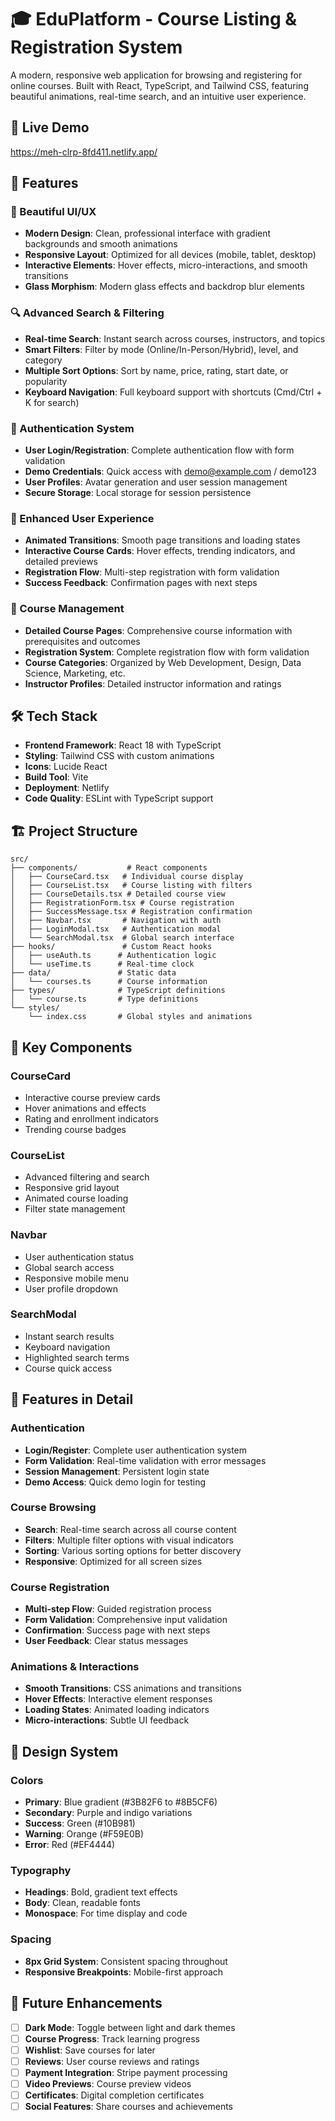 # 🎓 EduPlatform - Course Listing & Registration System

A modern, responsive web application for browsing and registering for online courses. Built with React, TypeScript, and Tailwind CSS, featuring beautiful animations, real-time search, and an intuitive user experience.

## 🚀 Live Demo
https://meh-clrp-8fd411.netlify.app/

## 🌟 Features

### 🎨 Beautiful UI/UX
- **Modern Design**: Clean, professional interface with gradient backgrounds and smooth animations
- **Responsive Layout**: Optimized for all devices (mobile, tablet, desktop)
- **Interactive Elements**: Hover effects, micro-interactions, and smooth transitions
- **Glass Morphism**: Modern glass effects and backdrop blur elements

### 🔍 Advanced Search & Filtering
- **Real-time Search**: Instant search across courses, instructors, and topics
- **Smart Filters**: Filter by mode (Online/In-Person/Hybrid), level, and category
- **Multiple Sort Options**: Sort by name, price, rating, start date, or popularity
- **Keyboard Navigation**: Full keyboard support with shortcuts (Cmd/Ctrl + K for search)

### 🔐 Authentication System
- **User Login/Registration**: Complete authentication flow with form validation
- **Demo Credentials**: Quick access with demo@example.com / demo123
- **User Profiles**: Avatar generation and user session management
- **Secure Storage**: Local storage for session persistence

### 📱 Enhanced User Experience
- **Animated Transitions**: Smooth page transitions and loading states
- **Interactive Course Cards**: Hover effects, trending indicators, and detailed previews
- **Registration Flow**: Multi-step registration with form validation
- **Success Feedback**: Confirmation pages with next steps

### 🎯 Course Management
- **Detailed Course Pages**: Comprehensive course information with prerequisites and outcomes
- **Registration System**: Complete registration flow with form validation
- **Course Categories**: Organized by Web Development, Design, Data Science, Marketing, etc.
- **Instructor Profiles**: Detailed instructor information and ratings

## 🛠️ Tech Stack

- **Frontend Framework**: React 18 with TypeScript
- **Styling**: Tailwind CSS with custom animations
- **Icons**: Lucide React
- **Build Tool**: Vite
- **Deployment**: Netlify
- **Code Quality**: ESLint with TypeScript support

## 🏗️ Project Structure

```
src/
├── components/           # React components
│   ├── CourseCard.tsx   # Individual course display
│   ├── CourseList.tsx   # Course listing with filters
│   ├── CourseDetails.tsx # Detailed course view
│   ├── RegistrationForm.tsx # Course registration
│   ├── SuccessMessage.tsx # Registration confirmation
│   ├── Navbar.tsx       # Navigation with auth
│   ├── LoginModal.tsx   # Authentication modal
│   └── SearchModal.tsx  # Global search interface
├── hooks/               # Custom React hooks
│   ├── useAuth.ts      # Authentication logic
│   └── useTime.ts      # Real-time clock
├── data/               # Static data
│   └── courses.ts      # Course information
├── types/              # TypeScript definitions
│   └── course.ts       # Type definitions
└── styles/
    └── index.css       # Global styles and animations
```

## 🎨 Key Components

### CourseCard
- Interactive course preview cards
- Hover animations and effects
- Rating and enrollment indicators
- Trending course badges

### CourseList
- Advanced filtering and search
- Responsive grid layout
- Animated course loading
- Filter state management

### Navbar
- User authentication status
- Global search access
- Responsive mobile menu
- User profile dropdown

### SearchModal
- Instant search results
- Keyboard navigation
- Highlighted search terms
- Course quick access

## 🎯 Features in Detail

### Authentication
- **Login/Register**: Complete user authentication system
- **Form Validation**: Real-time validation with error messages
- **Session Management**: Persistent login state
- **Demo Access**: Quick demo login for testing

### Course Browsing
- **Search**: Real-time search across all course content
- **Filters**: Multiple filter options with visual indicators
- **Sorting**: Various sorting options for better discovery
- **Responsive**: Optimized for all screen sizes

### Course Registration
- **Multi-step Flow**: Guided registration process
- **Form Validation**: Comprehensive input validation
- **Confirmation**: Success page with next steps
- **User Feedback**: Clear status messages

### Animations & Interactions
- **Smooth Transitions**: CSS animations and transitions
- **Hover Effects**: Interactive element responses
- **Loading States**: Animated loading indicators
- **Micro-interactions**: Subtle UI feedback

## 🎨 Design System

### Colors
- **Primary**: Blue gradient (#3B82F6 to #8B5CF6)
- **Secondary**: Purple and indigo variations
- **Success**: Green (#10B981)
- **Warning**: Orange (#F59E0B)
- **Error**: Red (#EF4444)

### Typography
- **Headings**: Bold, gradient text effects
- **Body**: Clean, readable fonts
- **Monospace**: For time display and code

### Spacing
- **8px Grid System**: Consistent spacing throughout
- **Responsive Breakpoints**: Mobile-first approach

## 🔮 Future Enhancements

- [ ] **Dark Mode**: Toggle between light and dark themes
- [ ] **Course Progress**: Track learning progress
- [ ] **Wishlist**: Save courses for later
- [ ] **Reviews**: User course reviews and ratings
- [ ] **Payment Integration**: Stripe payment processing
- [ ] **Video Previews**: Course preview videos
- [ ] **Certificates**: Digital completion certificates
- [ ] **Social Features**: Share courses and achievements
